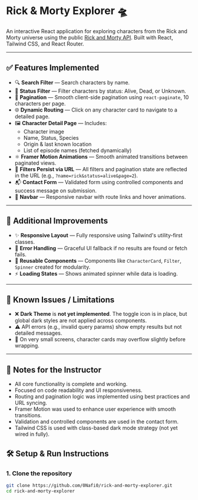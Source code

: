 # Rick & Morty Explorer 🛸

An interactive React application for exploring characters from the Rick and Morty universe using the public [Rick and Morty API](https://rickandmortyapi.com/). Built with React, Tailwind CSS, and React Router.

---

## ✅ Features Implemented

- 🔍 **Search Filter** — Search characters by name.
- 🧟 **Status Filter** — Filter characters by status: Alive, Dead, or Unknown.
- 📄 **Pagination** — Smooth client-side pagination using `react-paginate`, 10 characters per page.
- 🌐 **Dynamic Routing** — Click on any character card to navigate to a detailed page.
- 🖼️ **Character Detail Page** — Includes:
  - Character image
  - Name, Status, Species
  - Origin & last known location
  - List of episode names (fetched dynamically)
- ⚛️ **Framer Motion Animations** — Smooth animated transitions between paginated views.
- 🔁 **Filters Persist via URL** — All filters and pagination state are reflected in the URL (e.g., `?name=rick&status=alive&page=2`).
- 📬 **Contact Form** — Validated form using controlled components and success message on submission.
- 🧭 **Navbar** — Responsive navbar with route links and hover animations.

---

## 🌟 Additional Improvements

- ✨ **Responsive Layout** — Fully responsive using Tailwind's utility-first classes.
- 🚫 **Error Handling** — Graceful UI fallback if no results are found or fetch fails.
- 🎨 **Reusable Components** — Components like `CharacterCard`, `Filter`, `Spinner` created for modularity.
- ⚡ **Loading States** — Shows animated spinner while data is loading.

---

## 🐞 Known Issues / Limitations

- ❌ **Dark Theme** is **not yet implemented**. The toggle icon is in place, but global dark styles are not applied across components.
- ⚠️ API errors (e.g., invalid query params) show empty results but not detailed messages.
- 📱 On very small screens, character cards may overflow slightly before wrapping.

---

## 📝 Notes for the Instructor

- All core functionality is complete and working.
- Focused on code readability and UI responsiveness.
- Routing and pagination logic was implemented using best practices and URL syncing.
- Framer Motion was used to enhance user experience with smooth transitions.
- Validation and controlled components are used in the contact form.
- Tailwind CSS is used with class-based dark mode strategy (not yet wired in fully).


## 🛠️ Setup & Run Instructions

### 1. Clone the repository

```bash
git clone https://github.com/0Nafi0/rick-and-morty-explorer.git
cd rick-and-morty-explorer

